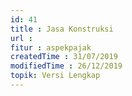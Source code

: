 ```yaml
---
id: 41
title : Jasa Konstruksi
url :
fitur : aspekpajak
createdTime : 31/07/2019
modifiedTime : 26/12/2019
topik: Versi Lengkap
---
```

